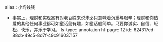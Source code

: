 alias:: 小狗钱钱

- 事实上，理财和实现富有对老百姓来说未必只意味着沉重与艰辛；理财和你热爱的其他任何事业都可如童话般有趣，如童话般简单。只要你诚实、自信、轻松、快乐，并乐于学习。
  ls-type:: annotation
  hl-page:: 12
  id:: 624317ed-88cb-49c5-8d7f-49c916037157